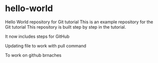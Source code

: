# hello-world
Hello World repository for Git tutorial
This is an example repository for the Git tutorial
This repository is built step by step in the tutorial.

It now includes steps for GitHub

Updating file to work with pull command

To work on github brnaches